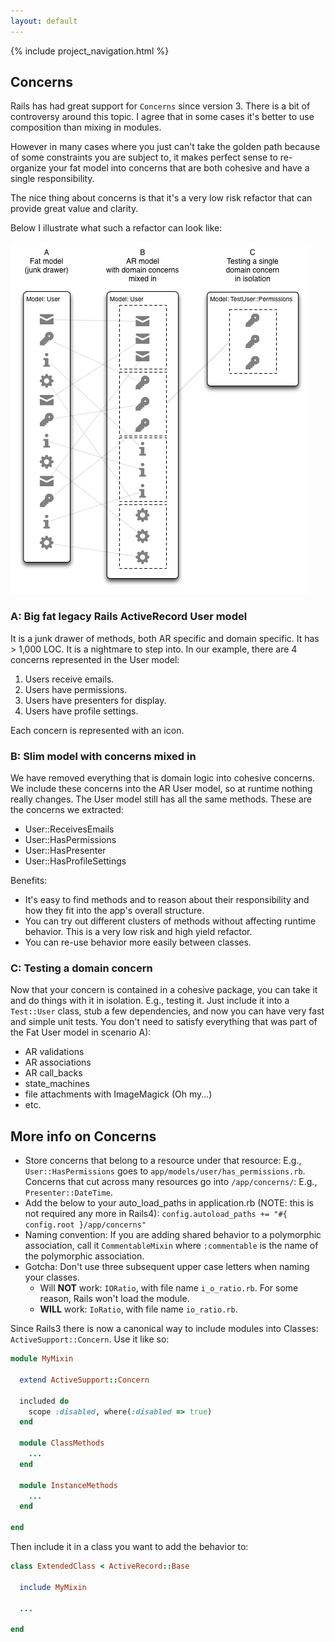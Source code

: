 ```yaml
---
layout: default
---
```


{% include project_navigation.html %}

<div class="page-header">
  <h2>Concerns</h2>
</div>

Rails has had great support for `Concerns` since version 3.
There is a bit of controversy around this topic. I agree that in some cases
it's better to use composition than mixing in modules.

However in many cases where you just can't take the golden path because of some
constraints you are subject to, it makes perfect sense to re-organize your fat
model into concerns that are both cohesive and have a single responsibility.

The nice thing about concerns is that it's a very low risk refactor that can
provide great value and clarity.

Below I illustrate what such a refactor can look like:

![How to use concerns to refactor and test a fat model](/images/concerns_progression.png)

### A: Big fat legacy Rails ActiveRecord User model

It is a junk drawer of methods, both AR specific and domain specific.
It has > 1,000 LOC. It is a nightmare to step into.
In our example, there are 4 concerns represented in the User model:

1. Users receive emails.
2. Users have permissions.
3. Users have presenters for display.
4. Users have profile settings.

Each concern is represented with an icon.

### B: Slim model with concerns mixed in

We have removed everything that is domain logic into cohesive concerns. We include
these concerns into the AR User model, so at runtime nothing really changes.
The User model still has all the same methods. These are the concerns we extracted:

* User::ReceivesEmails
* User::HasPermissions
* User::HasPresenter
* User::HasProfileSettings

Benefits:

* It's easy to find methods and to reason about their responsibility
  and how they fit into the app's overall structure.
* You can try out different clusters of methods without affecting runtime
  behavior. This is a very low risk and high yield refactor.
* You can re-use behavior more easily between classes.

### C: Testing a domain concern

Now that your concern is contained in a cohesive package, you can take it and
do things with it in isolation. E.g., testing it. Just include it into a `Test::User`
class, stub a few dependencies, and now you can have very fast and simple
unit tests. You don't need to satisfy everything that was part of the Fat User
model in scenario A):

* AR validations
* AR associations
* AR call_backs
* state_machines
* file attachments with ImageMagick (Oh my...)
* etc.


More info on Concerns
---------------------

* Store concerns that belong to a resource under that resource:
  E.g., `User::HasPermissions` goes to `app/models/user/has_permissions.rb`.
  Concerns that cut across many resources go into `/app/concerns/`:
  E.g., `Presenter::DateTime`.
* Add the below to your auto_load_paths in application.rb (NOTE: this is not
  required any more in Rails4): `config.autoload_paths += "#{ config.root }/app/concerns"`
* Naming convention: If you are adding shared behavior to a polymorphic
  association, call it `CommentableMixin` where `:commentable` is the name
  of the polymorphic association.
* Gotcha: Don't use three subsequent upper case letters when naming your classes.
    * Will **NOT** work: `IORatio`, with file name `i_o_ratio.rb`. For some
      reason, Rails won't load the module.
    * **WILL** work: `IoRatio`, with file name `io_ratio.rb`.

Since Rails3 there is now a canonical way to include modules into Classes:
`ActiveSupport::Concern`. Use it like so:

```ruby
module MyMixin

  extend ActiveSupport::Concern

  included do
    scope :disabled, where(:disabled => true)
  end

  module ClassMethods
    ...
  end

  module InstanceMethods
    ...
  end

end
```

Then include it in a class you want to add the behavior to:

```ruby
class ExtendedClass < ActiveRecord::Base

  include MyMixin

  ...

end
```
